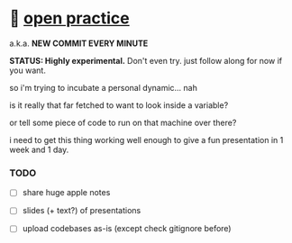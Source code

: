 # 🌱 [open practice](https://www.youtube.com/watch?v=MJzV0CX0q8o)
a.k.a. **NEW COMMIT EVERY MINUTE**

**STATUS: Highly experimental.** Don't even try. just follow along for now if you want.

so i'm trying to incubate a personal dynamic... nah

is it really that far fetched to want to look inside a variable?

or tell some piece of code to run on that machine over there?



i need to get this thing working well enough to give a fun presentation in 1 week and 1 day.

### TODO

- [ ] share huge apple notes
- [ ] slides (+ text?) of presentations
- [ ] upload codebases as-is (except check gitignore before)

